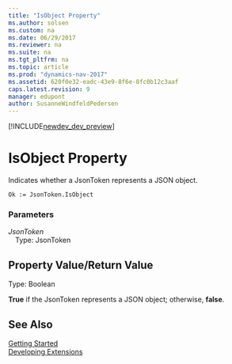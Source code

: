 ```yaml
---
title: "IsObject Property"
ms.author: solsen
ms.custom: na
ms.date: 06/29/2017
ms.reviewer: na
ms.suite: na
ms.tgt_pltfrm: na
ms.topic: article
ms.prod: "dynamics-nav-2017"
ms.assetid: 620f0e32-eadc-43e9-8f6e-8fc0b12c3aaf
caps.latest.revision: 9
manager: edupont
author: SusanneWindfeldPedersen
---
```


[!INCLUDE[newdev_dev_preview](../includes/newdev_dev_preview.md)]

# IsObject Property
Indicates whether a JsonToken represents a JSON object.

```
Ok := JsonToken.IsObject
```

### Parameters
*JsonToken*  
&emsp;Type: JsonToken

## Property Value/Return Value
Type: Boolean

**True** if the JsonToken represents a JSON object; otherwise, **false**.

## See Also
[Getting Started](../devenv-get-started.md)  
[Developing Extensions](../devenv-dev-overview.md)

